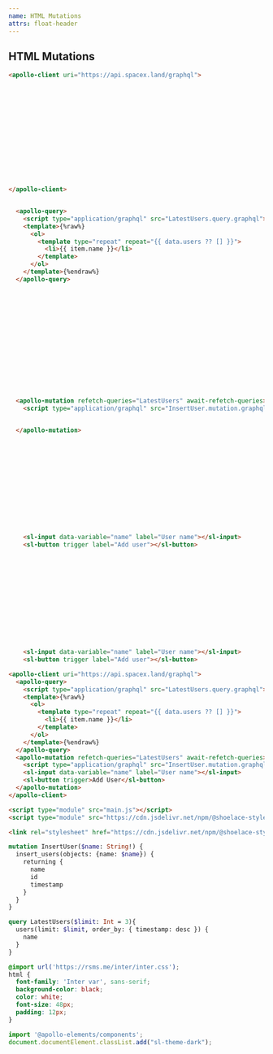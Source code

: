 ```yaml
---
name: HTML Mutations
attrs: float-header
---
```


## HTML Mutations

<section progressive>

```html
<apollo-client uri="https://api.spacex.land/graphql">















</apollo-client>
```

```html reveal

  <apollo-query>
    <script type="application/graphql" src="LatestUsers.query.graphql"></script>
    <template>{%raw%}
      <ol>
        <template type="repeat" repeat="{{ data.users ?? [] }}">
          <li>{{ item.name }}</li>
        </template>
      </ol>
    </template>{%endraw%}
  </apollo-query>






```

```html reveal











  <apollo-mutation refetch-queries="LatestUsers" await-refetch-queries>
    <script type="application/graphql" src="InsertUser.mutation.graphql"></script>


  </apollo-mutation>

```

```html reveal













    <sl-input data-variable="name" label="User name"></sl-input>
    <sl-button trigger label="Add user"></sl-button>


```

```html reveal













    <sl-input data-variable="name" label="User name"></sl-input>
    <sl-button trigger label="Add user"></sl-button>


```
<div reveal fullheight>

```html playground apollo-mutation-example index.html
<apollo-client uri="https://api.spacex.land/graphql">
  <apollo-query>
    <script type="application/graphql" src="LatestUsers.query.graphql"></script>
    <template>{%raw%}
      <ol>
        <template type="repeat" repeat="{{ data.users ?? [] }}">
          <li>{{ item.name }}</li>
        </template>
      </ol>
    </template>{%endraw%}
  </apollo-query>
  <apollo-mutation refetch-queries="LatestUsers" await-refetch-queries>
    <script type="application/graphql" src="InsertUser.mutation.graphql"></script>
    <sl-input data-variable="name" label="User name"></sl-input>
    <sl-button trigger>Add User</sl-button>
  </apollo-mutation>
</apollo-client>

<script type="module" src="main.js"></script>
<script type="module" src="https://cdn.jsdelivr.net/npm/@shoelace-style/shoelace@2.0.0-beta.50/dist/shoelace.js"></script>

<link rel="stylesheet" href="https://cdn.jsdelivr.net/npm/@shoelace-style/shoelace@2.0.0-beta.50/dist/themes/dark.css">
```

<div>

```graphql playground-file apollo-mutation-example InsertUser.mutation.graphql
mutation InsertUser($name: String!) {
  insert_users(objects: {name: $name}) {
    returning {
      name
      id
      timestamp
    }
  }
}
```

```graphql playground-file apollo-mutation-example LatestUsers.query.graphql
query LatestUsers($limit: Int = 3){
  users(limit: $limit, order_by: { timestamp: desc }) {
    name
  }
}
```

```css playground-file apollo-mutation-example style.css
@import url('https://rsms.me/inter/inter.css');
html {
  font-family: 'Inter var', sans-serif;
  background-color: black;
  color: white;
  font-size: 48px;
  padding: 12px;
}
```

```js playground-file apollo-mutation-example main.js
import '@apollo-elements/components';
document.documentElement.classList.add("sl-theme-dark");
```

</div>

</div>

</section>
